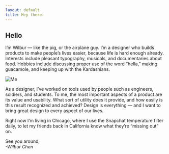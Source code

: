 ```yaml
---
layout: default
title: Hey there.
---
```


## Hello

I’m Wilbur — like the pig, or the airplane guy. I’m a designer who builds products to make people’s lives easier, because life is hard enough already. Interests include pleasant typography, musicals, and documentaries about food. Hobbies include discussing proper use of the word “hella,” making guacamole, and keeping up with the Kardashians.

![Me](/files/IMG_2154.png "Me!")

As a designer, I’ve worked on tools used by people such as engineers, soldiers, and students. To me, the most important aspects of a product are its value and usability. What sort of utility does it provide, and how easily is this result recognized and achieved? Design is everything — and I want to bring great design to every aspect of our lives.

Right now I’m living in Chicago, where I use the Snapchat temperature filter daily, to let my friends back in California know what they’re “missing out” on. 


See you around,<br><i>-Wilbur Chen</i>








